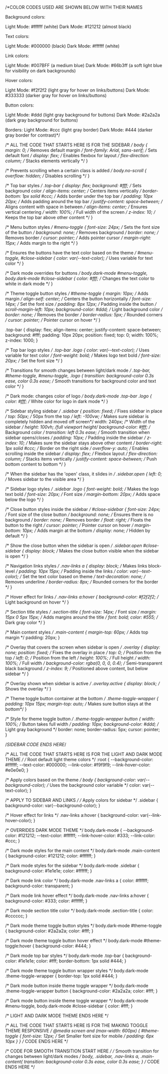 /*COLOR CODES USED ARE SHOWN BELOW WITH THEIR NAMES

Background colors:

Light Mode: #ffffff (white)
Dark Mode: #121212 (almost black)

Text colors:

Light Mode: #000000 (black)
Dark Mode: #ffffff (white)

Link colors:

Light Mode: #007BFF (a medium blue)
Dark Mode: #66b3ff (a soft light blue for visibility on dark backgrounds)

Hover colors:

Light Mode: #f2f2f2 (light gray for hover on links/buttons)
Dark Mode: #333333 (darker gray for hover on links/buttons)

Button colors:

Light Mode: #ddd (light gray background for buttons)
Dark Mode: #2a2a2a (dark gray background for buttons)

Borders:
Light Mode: #ccc (light gray border)
Dark Mode: #444 (darker gray border for contrast)*/

/* ALL THE CODE THAT STARTS HERE IS FOR THE SIDEBAR */
body {
  margin: 0; /* Removes default margin */
  font-family: Arial, sans-serif; /* Sets default font */
  display: flex; /* Enables flexbox for layout */
  flex-direction: column; /* Stacks elements vertically */
}

/* Prevents scrolling when a certain class is added */
body.no-scroll {
  overflow: hidden; /* Disables scrolling */
}

/* Top bar styles */
.top-bar {
  display: flex;
  background: #fff; /* Sets background color */
  align-items: center; /* Centers items vertically */
  border-bottom: 1px solid #ccc; /* Adds border under the top bar */
  padding: 10px 20px; /* Adds padding around the top bar */
  justify-content: space-between; /* Aligns content with space in between */
  align-items: center; /* Ensures vertical centering */
  width: 100%; /* Full width of the screen */
  z-index: 10; /* Keeps the top bar above other content */
}

/* Menu button styles */
#menu-toggle {
  font-size: 24px; /* Sets the font size of the button */
  background: none; /* Removes background */
  border: none; /* Removes border */
  cursor: pointer; /* Adds pointer cursor */
  margin-right: 15px; /* Adds margin to the right */
}

/* Ensures the buttons have the text color based on the theme */
#menu-toggle, #close-sidebar {
  color: var(--text-color); /* Uses variable for text color */
}

/* Dark mode overrides for buttons */
body.dark-mode #menu-toggle, body.dark-mode #close-sidebar {
  color: #fff; /* Changes the text color to white in dark mode */
}

/* Theme toggle button styles */
#theme-toggle {
  margin: 10px; /* Adds margin */
  align-self: center; /* Centers the button horizontally */
  font-size: 14px; /* Set the font size */
  padding: 8px 12px; /* Padding inside the button */
  scroll-margin-left: 10px;
  background-color: #ddd; /* Light background color */
  border: none; /* Removes the border */
  border-radius: 5px; /* Rounded corners */
  cursor: pointer; /* Pointer cursor on hover */
}

.top-bar {
  display: flex;
  align-items: center;
  justify-content: space-between;
  background: #fff;
  padding: 10px 20px;
  position: fixed;
  top: 0;
  width: 100%;
  z-index: 1000;
}

/* Top bar logo styles */
.top-bar .logo {
  color: var(--text-color); /* Uses variable for text color */
  font-weight: bold; /* Makes logo text bold */
  font-size: 20px; /* Set the font size */
}

/* Transitions for smooth changes between light/dark mode */
.top-bar, #theme-toggle, #menu-toggle, .logo {
  transition: background-color 0.3s ease, color 0.3s ease; /* Smooth transitions for background color and text color */
}

/* Dark mode: changes color of logo */
body.dark-mode .top-bar .logo {
  color: #fff; /* White color for logo in dark mode */
}

/* Sidebar styling sidebar */
.sidebar {
  position: fixed; /* Fixes sidebar in place */
  top: 50px; /* 50px from the top */
  left: -100vw; /* Makes sure sidebar is completely hidden and moved off screen*/
  width: 240px; /* Width of the sidebar */
  height: 100vh; /*full viewport height*/
  background-color: #fff; /* Background color */
  transition: left 0.3s ease; /* Smooth transition when sidebar opens/closes */
  padding: 10px; /* Padding inside the sidebar */
  z-index: 10; /* Makes sure the sidebar stays above other content */
  border-right: 1px solid #ccc; /* Border on the right side */
  overflow-y: auto; /* Enables scrolling inside the sidebar */
  display: flex; /* Flexbox layout */
  flex-direction: column; /* Stacks items vertically */
  justify-content: space-between; /* Push bottom content to bottom */
}

/* When the sidebar has the 'open' class, it slides in */
.sidebar.open {
  left: 0; /* Moves sidebar to the visible area */
} 

/* Sidebar logo styles */
.sidebar .logo {
  font-weight: bold; /* Makes the logo text bold */
  font-size: 20px; /* Font size */
  margin-bottom: 20px; /* Adds space below the logo */
}

/* Close button styles inside the sidebar */
#close-sidebar {
  font-size: 24px; /* Font size of the close button */
  background: none; /* Ensures there is no background */
  border: none; /* Removes border */
  float: right; /* Floats the button to the right */
  cursor: pointer; /* Pointer cursor on hover */
  margin-bottom: 10px; /* Adds margin at the bottom */
  display: none; /* Hidden by default */
}

/* Show the close button when the sidebar is open */
.sidebar.open #close-sidebar {
  display: block; /* Makes the close button visible when the sidebar is open */
}

/* Navigation links styles */
.nav-links a {
  display: block; /* Makes links block-level */
  padding: 10px 15px; /* Padding inside the links */
  color: var(--text-color); /* Set the text color based on theme */
  text-decoration: none; /* Removes underline */
  border-radius: 8px; /* Rounded corners for the border */
}

/* Hover effect for links */
.nav-links a:hover {
  background-color: #f2f2f2; /* Light background on hover */
}

/* Section title styles */
.section-title {
  font-size: 14px; /* Font size */
  margin: 15px 0 5px 15px; /* Adds margins around the title */
  font: bold; 
  color: #555; /* Dark gray color */
}

/* Main content styles */
.main-content {
  margin-top: 60px; /* Adds top margin */
  padding: 20px;
}

/* Overlay that covers the screen when sidebar is open */
.overlay {
  display: none;
  position: fixed; /* Fixes the overlay in place */
  top: 0; /* Position from the top */
  left: 0; /* Position from the left */
  height: 100%; /* Full height */
  width: 100%; /* Full width */
  background-color: rgba(0, 0, 0, 0.4); /* Semi-transparent black background */
  z-index: 9; /* Positioned above content, but below sidebar */
}

/* Overlay shown when sidebar is active */
.overlay.active {
  display: block; /* Shows the overlay */
}

/* Theme toggle button container at the bottom */
.theme-toggle-wrapper {
  padding: 10px 15px;
  margin-top: auto; /* Makes sure button stays at the bottom*/
}

/* Style for theme toggle button */
.theme-toggle-wrapper button {
  width: 100%; /* Button takes full width */
  padding: 10px; 
  background-color: #ddd; /* Light gray background */
  border: none;
  border-radius: 5px; 
  cursor: pointer;
}

/*SIDEBAR CODE ENDS HERE*/

/* ALL THE CODE THAT STARTS HERE IS FOR THE LIGHT AND DARK MODE THEME */
/* Root default light theme colors */
:root {
  --background-color: #ffffff; 
  --text-color: #000000;
  --link-color: #f9f9f9;
  --link-hover-color: #e0e0e0;
}

/* Apply colors based on the theme */
body {
  background-color: var(--background-color); /* Uses the background color variable */
  color: var(--text-color);
}

/* APPLY TO SIDEBAR AND LINKS */
/* Apply colors for sidebar */
.sidebar {
  background-color: var(--background-color);
}

/* Hover effect for links */
.nav-links a:hover {
  background-color: var(--link-hover-color);
}

/* OVERRIDES DARK MODE THEME */
body.dark-mode {
  --background-color: #121212;
  --text-color: #ffffff;
  --link-hover-color: #333;
  --link-color: #ccc;
}

/* Dark mode styles for the main content */
body.dark-mode .main-content {
  background-color: #121212;
  color: #ffffff;
}

/* Dark mode styles for the sidebar */
body.dark-mode .sidebar {
  background-color: #1e1e1e;
  color: #ffffff;
}

/* Dark mode link color */
body.dark-mode .nav-links a {
  color: #ffffff;
  background-color: transparent;
}

/* Dark mode link hover effect */
body.dark-mode .nav-links a:hover {
  background-color: #333;
  color: #ffffff;
}

/* Dark mode section title color */
body.dark-mode .section-title {
  color: #cccccc;
}


/* Dark mode theme toggle button styles */
body.dark-mode #theme-toggle {
  background-color: #2a2a2a;
  color: #fff;
}

/* Dark mode theme toggle button hover effect */
body.dark-mode #theme-toggle:hover {
  background-color: #444;
}

/* Dark mode top bar styles */
body.dark-mode .top-bar {
  background-color: #1e1e1e;
  color: #fff;
  border-bottom: 1px solid #444;
}

/* Dark mode theme toggle button wrapper styles */
body.dark-mode .theme-toggle-wrapper {
  border-top: 1px solid #444;
}

/* Dark mode button inside theme toggle wrapper */
body.dark-mode .theme-toggle-wrapper button {
  background-color: #2a2a2a;
  color: #fff;
}

/* Dark mode button inside theme toggle wrapper */
body.dark-mode #menu-toggle, body.dark-mode #close-sidebar {
  color: #fff;
}

/* LIGHT AND DARK MODE THEME ENDS HERE */

/* ALL THE CODE THAT STARTS HERE IS FOR THE MAKING TOGGLE THEME RESPONSIVE */
@media screen and (max-width: 600px)
{
    #theme-toggle {
        font-size: 12px; /* Set Smaller font size for mobile */
        padding: 6px 10px
    }
}
/* CODE ENDS HERE */

/* CODE FOR SMOOTH TRANSITION START HERE */
/* Smooth transition for changes between light/dark modes */
body, .sidebar, .nav-links a, .main-content{
  transition: background-color 0.3s ease, color 0.3s ease;
}
/* CODE ENDS HERE */
